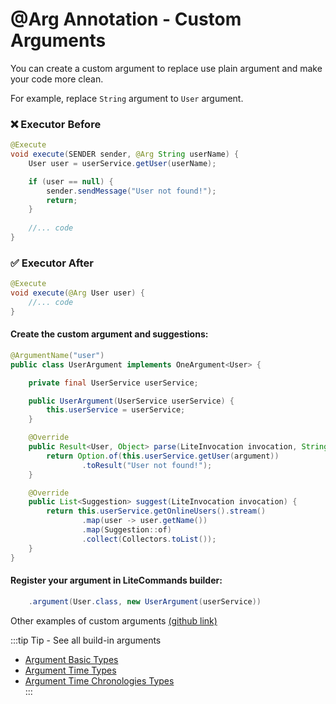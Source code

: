 # @Arg Annotation - Custom Arguments

You can create a custom argument to replace use plain argument and make your code more clean.

For example, replace `String` argument to `User` argument.

### ❌ Executor Before
```java
@Execute
void execute(SENDER sender, @Arg String userName) {
    User user = userService.getUser(userName);

    if (user == null) {
        sender.sendMessage("User not found!");
        return;
    }
    
    //... code
}
```

### ✅ Executor After
```java
@Execute
void execute(@Arg User user) {
    //... code
}
```

#### Create the custom argument and suggestions:
```java
@ArgumentName("user")
public class UserArgument implements OneArgument<User> {

    private final UserService userService;

    public UserArgument(UserService userService) {
        this.userService = userService;
    }

    @Override
    public Result<User, Object> parse(LiteInvocation invocation, String argument) {
        return Option.of(this.userService.getUser(argument))
                .toResult("User not found!");
    }

    @Override
    public List<Suggestion> suggest(LiteInvocation invocation) {
        return this.userService.getOnlineUsers().stream()
                .map(user -> user.getName())
                .map(Suggestion::of)
                .collect(Collectors.toList());
    }
}
```
#### Register your argument in LiteCommands builder:
```java
    .argument(User.class, new UserArgument(userService))
```

Other examples of custom arguments [(github link)](https://github.com/Rollczi/LiteCommands/tree/master/examples/bukkit/src/main/java/dev/rollczi/example/bukkit/argument)

:::tip Tip - See all build-in arguments
- [Argument Basic Types](/documentation/litecommands/features/argument-basic-types) <br>
- [Argument Time Types](/documentation/litecommands/features/argument-time-types) <br>
- [Argument Time Chronologies Types](/documentation/litecommands/features/argument-no-iso-chronology) <br>
  :::